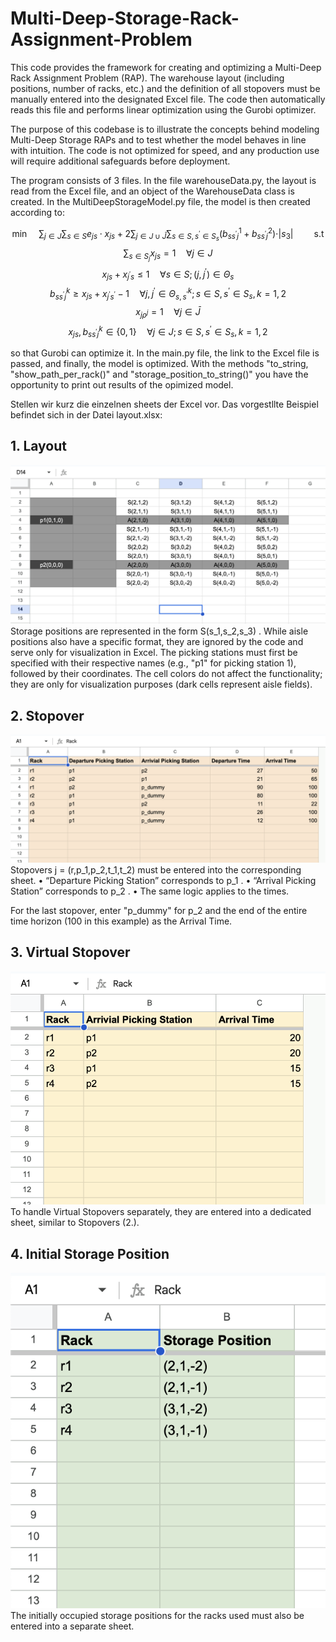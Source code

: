 # Multi-Deep-Storage-Rack-Assignment-Problem

This code provides the framework for creating and optimizing a Multi-Deep Rack Assignment Problem (RAP). The warehouse layout (including positions, number of racks, etc.) and the definition of all stopovers must be manually entered into the designated Excel file. The code then automatically reads this file and performs linear optimization using the Gurobi optimizer.

The purpose of this codebase is to illustrate the concepts behind modeling Multi-Deep Storage RAPs and to test whether the model behaves in line with intuition. The code is not optimized for speed, and any production use will require additional safeguards before deployment.

The program consists of 3 files. In the file warehouseData.py, the layout is read from the Excel file, and an object of the WarehouseData class is created. In the MultiDeepStorageModel.py file, the model is then created according to: 

$$ \min \quad \sum_{j \in J} \sum_{s \in S} e_{js} \cdot x_{js} + 2 \sum_{j \in J\cup \bar{J}} \sum_{s \in S, s^\prime \in S_s} (b^1_{ss^\prime j} + b^2_{ss^\prime j}) \cdot \vert s_3 \vert \quad \quad \text{s.t} $$
$$ \sum_{s \in S_j} x_{js} = 1 \quad \forall j \in J $$
$$x_{js} + x_{j^\prime s} \leq 1 \quad \forall s \in S; (j,j^\prime ) \in \Theta_s$$
$$ b_{ss^\prime j}^k \geq x_{js} + x_{j^\prime s^\prime} - 1 \quad \forall j,j^\prime \in \Theta_{s,s^\prime}^k; s \in S, s^\prime \in S_s, k=1,2 $$
$$ x_{j \rho^j} = 1 \quad \forall j \in \bar{J} $$
$$ x_{js}, b^k_{ss^\prime j} \in \{ 0,1 \} \quad \forall j \in J; s \in S, s^\prime \in S_s, k=1,2 $$

so that Gurobi can optimize it. In the main.py file, the link to the Excel file is passed, and finally, the model is optimized. With the methods "to_string, "show_path_per_rack()" and "storage_position_to_string()" you have the opportunity to print out results of the opimized model.

Stellen wir kurz die einzelnen sheets der Excel vor. Das vorgestllte Beispiel befindet sich in der Datei layout.xlsx:

## 1. Layout
![Beschreibung des Bildes](/layout_sheet.png)
Storage positions are represented in the form  S(s_1,s_2,s_3) . While aisle positions also have a specific format, they are ignored by the code and serve only for visualization in Excel. The picking stations must first be specified with their respective names (e.g., "p1" for picking station 1), followed by their coordinates. The cell colors do not affect the functionality; they are only for visualization purposes (dark cells represent aisle fields).

## 2. Stopover
![Beschreibung des Bildes](/stopover_sheet.png)
Stopovers  j = (r,p_1,p_2,t_1,t_2)  must be entered into the corresponding sheet.
	•	“Departure Picking Station” corresponds to  p_1 .
	•	“Arrival Picking Station” corresponds to  p_2 .
	•	The same logic applies to the times.

For the last stopover, enter "p_dummy" for  p_2  and the end of the entire time horizon (100 in this example) as the Arrival Time.

## 3. Virtual Stopover
![Beschreibung des Bildes](/virtual_stopover_sheet.png)
To handle Virtual Stopovers separately, they are entered into a dedicated sheet, similar to Stopovers (2.).

## 4. Initial Storage Position
![Beschreibung des Bildes](/initial_storage_position_sheet.png)
The initially occupied storage positions for the racks used must also be entered into a separate sheet.

